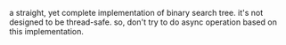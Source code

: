 a straight, yet complete implementation of binary search tree.
it's not designed to be thread-safe.
so, don't try to do async operation based on this implementation.
